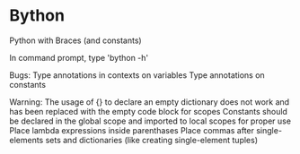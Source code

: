 # Bython
Python with Braces (and constants)

In command prompt, type 'bython -h' 

Bugs: 
	Type annotations in contexts on variables
	Type annotations on constants 

Warning: 
	The usage of {} to declare an empty dictionary does not work and has been replaced with the empty code block for scopes 
	Constants should be declared in the global scope and imported to local scopes for proper use 
	Place lambda expressions inside parenthases 
	Place commas after single-elements sets and dictionaries (like creating single-element tuples)
